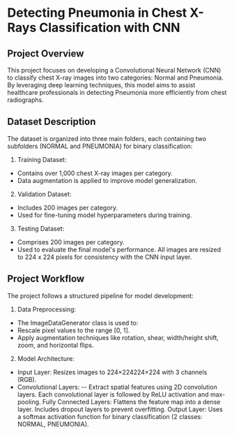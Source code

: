 # Detecting Pneumonia in Chest X-Rays Classification with CNN
## Project Overview
This project focuses on developing a Convolutional Neural Network (CNN) to classify chest X-ray images into two categories: Normal and Pneumonia. By leveraging deep learning techniques, this model aims to assist healthcare professionals in detecting Pneumonia more efficiently from chest radiographs.
## Dataset Description
The dataset is organized into three main folders, each containing two subfolders (NORMAL and PNEUMONIA) for binary classification:

1. Training Dataset:
- Contains over 1,000 chest X-ray images per category.
- Data augmentation is applied to improve model generalization.
2. Validation Dataset:
- Includes 200 images per category.
- Used for fine-tuning model hyperparameters during training.
3. Testing Dataset:
- Comprises 200 images per category.
- Used to evaluate the final model's performance.
All images are resized to 224 x 224 pixels for consistency with the CNN input layer.
## Project Workflow
The project follows a structured pipeline for model development:
1. Data Preprocessing:
- The ImageDataGenerator class is used to:
- Rescale pixel values to the range [0, 1].
- Apply augmentation techniques like rotation, shear, width/height shift, zoom, and horizontal flips.
2. Model Architecture:
- Input Layer: Resizes images to 224×224224×224 with 3 channels (RGB).
- Convolutional Layers:
   -- Extract spatial features using 2D convolution layers.
Each convolutional layer is followed by ReLU activation and max-pooling.
Fully Connected Layers:
Flattens the feature map into a dense layer.
Includes dropout layers to prevent overfitting.
Output Layer:
Uses a softmax activation function for binary classification (2 classes: NORMAL, PNEUMONIA).
